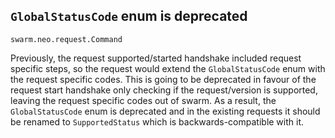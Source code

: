 ## `GlobalStatusCode` enum is deprecated

`swarm.neo.request.Command`

Previously, the request supported/started handshake included request specific
steps, so the request would extend the `GlobalStatusCode` enum with the request
specific codes. This is going to be deprecated in favour of the request start
handshake only checking if the request/version is supported, leaving the
request specific codes out of swarm. As a result, the `GlobalStatusCode` enum
is deprecated and in the existing requests it should be renamed to
`SupportedStatus` which is backwards-compatible with it.
